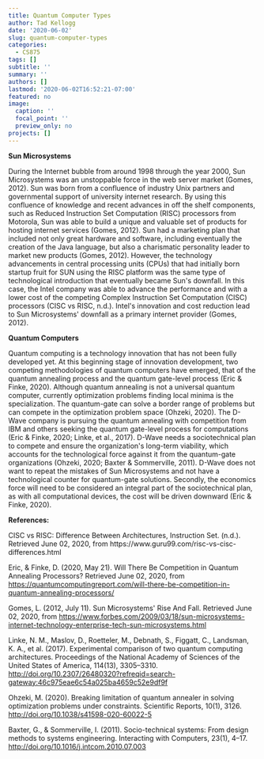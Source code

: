 ```yaml
---
title: Quantum Computer Types
author: Tad Kellogg
date: '2020-06-02'
slug: quantum-computer-types
categories:
  - CS875
tags: []
subtitle: ''
summary: ''
authors: []
lastmod: '2020-06-02T16:52:21-07:00'
featured: no
image:
  caption: ''
  focal_point: ''
  preview_only: no
projects: []
---
```

<b>Sun Microsystems </b>
<p>During the Internet bubble from around 1998 through the year 2000, Sun Microsystems was an unstoppable force in the web server market (Gomes, 2012). Sun was born from a confluence of industry Unix partners and governmental support of university internet research. By using this confluence of knowledge and recent advances in off the shelf components, such as Reduced Instruction Set Computation (RISC) processors from Motorola, Sun was able to build a unique and valuable set of products for hosting internet services (Gomes, 2012). Sun had a marketing plan that included not only great hardware and software, including eventually the creation of the Java language, but also a charismatic personality leader to market new products (Gomes, 2012). However, the technology advancements in central processing units (CPUs) that had initially born startup fruit for SUN using the RISC platform was the same type of technological introduction that eventually became Sun's downfall. In this case, the Intel company was able to advance the performance and with a lower cost of the competing Complex Instruction Set Computation (CISC) processors (CISC vs RISC, n.d.). Intel's innovation and cost reduction lead to Sun Microsystems' downfall as a primary internet provider (Gomes, 2012).
<p><b>Quantum Computers</b>
<p>Quantum computing is a technology innovation that has not been fully developed yet. At this beginning stage of innovation development, two competing methodologies of quantum computers have emerged, that of the quantum annealing process and the quantum gate-level process (Eric & Finke, 2020). Although quantum annealing is not a universal quantum computer, currently optimization problems finding local minima is the specialization. The quantum-gate can solve a border range of problems but can compete in the optimization problem space (Ohzeki, 2020). The D-Wave company is pursuing the quantum annealing with competition from IBM and others seeking the quantum gate-level process for computations (Eric & Finke, 2020; Linke, et al., 2017). D-Wave needs a sociotechnical plan to compete and ensure the organization's long-term viability, which accounts for the technological force against it from the quantum-gate organizations (Ohzeki, 2020; Baxter & Sommerville, 2011). D-Wave does not want to repeat the mistakes of Sun Microsystems and not have a technological counter for quantum-gate solutions. Secondly, the economics force will need to be considered an integral part of the sociotechnical plan, as with all computational devices, the cost will be driven downward (Eric & Finke, 2020).


<b>References:</b>
<p>
CISC vs RISC: Difference Between Architectures, Instruction Set. (n.d.). Retrieved June 02, 2020, from https://www.guru99.com/risc-vs-cisc-differences.html

Eric, & Finke, D. (2020, May 21). Will There Be Competition in Quantum Annealing Processors? Retrieved June 02, 2020, from https://quantumcomputingreport.com/will-there-be-competition-in-quantum-annealing-processors/

Gomes, L. (2012, July 11). Sun Microsystems' Rise And Fall. Retrieved June 02, 2020, from https://www.forbes.com/2009/03/18/sun-microsystems-internet-technology-enterprise-tech-sun-microsystems.html

Linke, N. M., Maslov, D., Roetteler, M., Debnath, S., Figgatt, C., Landsman, K. A., et al. (2017). Experimental comparison of two quantum computing architectures. Proceedings of the National Academy of Sciences of the United States of America, 114(13), 3305–3310. http://doi.org/10.2307/26480320?refreqid=search-gateway:46c975eae6c54a025ba4659c52e9df9f

Ohzeki, M. (2020). Breaking limitation of quantum annealer in solving optimization problems under constraints. Scientific Reports, 10(1), 3126. http://doi.org/10.1038/s41598-020-60022-5

Baxter, G., & Sommerville, I. (2011). Socio-technical systems: From design methods to systems engineering. Interacting with Computers, 23(1), 4–17. http://doi.org/10.1016/j.intcom.2010.07.003
